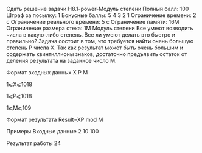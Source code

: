 Сдать решение задачи H8.1-power-Модуль степени
Полный балл:	100
Штраф за посылку:	1
Бонусные баллы:	5 4 3 2 1
Ограничение времени:	2 с
Ограничение реального времени:	5 с
Ограничение памяти:	16M
Ограничение размера стека:	1M
Модуль степени
Все умеют возводить числа в какую-либо степень. Все ли умеют делать это быстро и правильно? Задача состоит в том, что требуется найти очень большую степень P числа X. Так как результат может быть очень большим и содержать квинтиллионы знаков, достаточно предъявить остаток от деления результата на заданное число M.

Формат входных данных
X P M

1⩽X⩽1018

1⩽P⩽1018

1⩽M⩽109

Формат результата
Result=XP mod M

Примеры
Входные данные
2 10 100

Результат работы
24
